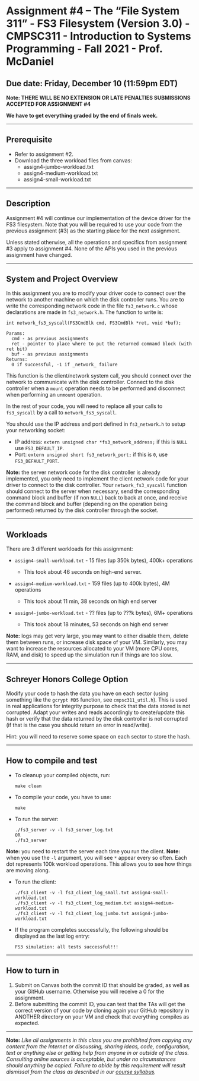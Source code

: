 # Assignment #4 – The “File System 311” - FS3 Filesystem (Version 3.0) - CMPSC311 - Introduction to Systems Programming - Fall 2021 - Prof. McDaniel

## **Due date: Friday, December 10 (11:59pm EDT)**

**Note: THERE WILL BE NO EXTENSION OR LATE PENALTIES SUBMISSIONS ACCEPTED FOR ASSIGNMENT #4**

**We have to get everything graded by the end of finals week.**

---
## Prerequisite

- Refer to assignment #2.
- Download the three workload files from canvas:
  - assign4-jumbo-workload.txt
  - assign4-medium-workload.txt
  - assign4-small-workload.txt

---
## Description

Assignment #4 will continue our implementation of the device driver for the FS3 filesystem. Note that you will be required to use your code from the previous assignment (#3) as the starting place for the next assignment. 

Unless stated otherwise, all the operations and specifics from assignment #3 apply to assignment #4. None of the APIs you used in the previous assignment have changed.

---
## System and Project Overview

In this assignment you are to modify your driver code to connect over the network to another machine on which the disk controller runs. You are to write the corresponding network code in the file `fs3_network.c` whose declarations are made in `fs3_network.h`. The function to write is:

`int network_fs3_syscall(FS3CmdBlk cmd, FS3CmdBlk *ret, void *buf);`
```
Params:
  cmd - as previous assignments
  ret - pointer to place where to put the returned command block (with ret bit)
  buf - as previous assignments
Returns:
  0 if successful, -1 if _network_ failure
  ```
  
This function is the client/network system call, you should connect over the network to communicate with the disk controller. Connect to the disk controller when a `mount` operation needs to be performed and disconnect when performing an `unmount` operation.

In the rest of your code, you will need to replace all your calls to `fs3_syscall` by a call to `network_fs3_syscall`. 

You should use the IP address and port defined in `fs3_network.h` to setup your networking socket: 
 - IP address: `extern unsigned char *fs3_network_address;` if this is `NULL` use `FS3_DEFAULT_IP`.
 - Port: `extern unsigned short fs3_network_port;` if this is `0`, use `FS3_DEFAULT_PORT`.
  
**Note:** the server network code for the disk controller is already implemented, you only need to implement the client network code for your driver to connect to the disk controller. Your `network_fs3_syscall` function should connect to the server when necessary, send the corresponding command block and buffer (if non `NULL`) back to back at once, and receive the command block and buffer (depending on the operation being performed) returned by the disk controller through the socket.

---
## Workloads

There are 3 different workloads for this assignment:

- `assign4-small-workload.txt` - 15 files (up 350k bytes), 400k+ operations
  - This took about 46 seconds on high-end server.

- `assign4-medium-workload.txt` - 159 files (up to 400k bytes), 4M operations
  - This took about 11 min, 38 seconds on high end server

- `assign4-jumbo-workload.txt` - ?? files (up to ???k bytes), 6M+ operations
  - This took about 18 minutes, 53 seconds on high end server

**Note:** logs may get very large, you may want to either disable them, delete them between runs, or increase disk space of your VM. Similarly, you may want to increase the resources allocated to your VM (more CPU cores, RAM, and disk) to speed up the simulation run if things are too slow. 

---
## Schreyer Honors College Option 

Modify your code to hash the data you have on each sector (using something like the `gcrypt MD5` function, see `cmpsc311_util.h`). This is used in real applications for integrity purpose to check that the data stored is not corrupted. Adapt your writes and reads accordingly to create/update this hash or verify that the data returned by the disk controller is not corrupted (if that is the case you should return an error in read/write).

Hint: you will need to reserve some space on each sector to store the hash.


---
## How to compile and test

- To cleanup your compiled objects, run:
  ```
  make clean
  ```

- To compile your code, you have to use:
  ```
  make
  ```

- To run the server:
  ```
  ./fs3_server -v -l fs3_server_log.txt 
  OR
  ./fs3_server
  ```

**Note:** you need to restart the server each time you run the client.
**Note:** when you use the `-l` argument, you will see `*` appear every so often. Each dot represents 100k workload operations. This allows you to see how things are moving along.

- To run the client:
  ```
  ./fs3_client -v -l fs3_client_log_small.txt assign4-small-workload.txt
  ./fs3_client -v -l fs3_client_log_medium.txt assign4-medium-workload.txt
  ./fs3_client -v -l fs3_client_log_jumbo.txt assign4-jumbo-workload.txt
  ```

- If the program completes successfully, the following should be displayed as the last log entry:
  ```
  FS3 simulation: all tests successful!!!
  ```

---
## How to turn in

1. Submit on Canvas both the commit ID that should be graded, as well as your GitHub username. Otherwise you will receive a 0 for the assignment.
2. Before submitting the commit ID, you can test that the TAs will get the correct version of your code by cloning again your GitHub repository in ANOTHER directory on your VM and check that everything compiles as expected.

---
**Note:** *Like all assignments in this class you are prohibited from copying any content from the Internet or discussing, sharing ideas, code, configuration, text or anything else or getting help from anyone in or outside of the class. Consulting online sources is acceptable, but under no circumstances should anything be copied. Failure to abide by this requirement will result dismissal from the class as described in our [course syllabus](https://psu.instructure.com/courses/2136848/assignments/syllabus).*


